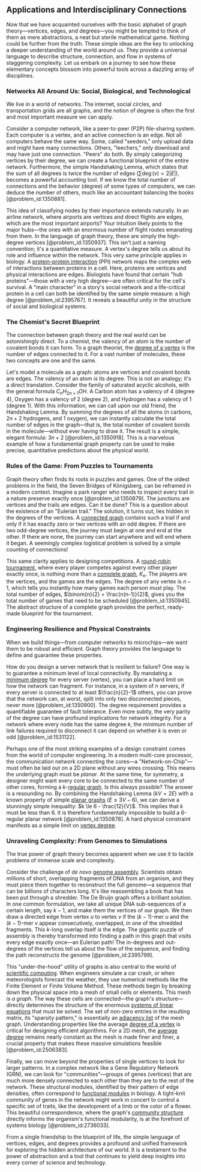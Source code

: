 ## Applications and Interdisciplinary Connections

Now that we have acquainted ourselves with the basic alphabet of graph theory—vertices, edges, and degrees—you might be tempted to think of them as mere abstractions, a neat but sterile mathematical game. Nothing could be further from the truth. These simple ideas are the key to unlocking a deeper understanding of the world around us. They provide a universal language to describe structure, connection, and flow in systems of staggering complexity. Let us embark on a journey to see how these elementary concepts blossom into powerful tools across a dazzling array of disciplines.

### Networks All Around Us: Social, Biological, and Technological

We live in a world of networks. The internet, social circles, and transportation grids are all graphs, and the notion of degree is often the first and most important measure we can apply.

Consider a computer network, like a peer-to-peer (P2P) file-sharing system. Each computer is a vertex, and an active connection is an edge. Not all computers behave the same way. Some, called "seeders," only upload data and might have many connections. Others, "leechers," only download and may have just one connection. "Peers" do both. By simply categorizing vertices by their degree, we can create a functional blueprint of the entire network. Furthermore, the simple Handshaking Lemma, which states that the sum of all degrees is twice the number of edges ($\sum \deg(v) = 2|E|$), becomes a powerful accounting tool. If we know the total number of connections and the behavior (degree) of some types of computers, we can deduce the number of others, much like an accountant balancing the books [@problem_id:1350881].

This idea of classifying nodes by their importance extends naturally. In an airline network, where airports are vertices and direct flights are edges, which are the most important airports? Your intuition likely points to the major hubs—the ones with an enormous number of flight routes emanating from them. In the language of graph theory, these are simply the high-degree vertices [@problem_id:1350937]. This isn't just a naming convention; it's a quantitative measure. A vertex's degree tells us about its role and influence within the network. This very same principle applies in biology. A [protein-protein interaction](@article_id:271140) (PPI) network maps the complex web of interactions between proteins in a cell. Here, proteins are vertices and physical interactions are edges. Biologists have found that certain "hub proteins"—those with a very high degree—are often critical for the cell's survival. A "main character" in a story's social network and a life-critical protein in a cell can both be identified by the same simple measure: a high degree [@problem_id:2395767]. It reveals a beautiful unity in the structure of social and biological systems.

### The Chemist's Secret Blueprint

The connection between graph theory and the real world can be astonishingly direct. To a chemist, the valency of an atom is the number of covalent bonds it can form. To a graph theorist, the [degree of a vertex](@article_id:260621) is the number of edges connected to it. For a vast number of molecules, these two concepts are one and the same.

Let's model a molecule as a graph: atoms are vertices and covalent bonds are edges. The valency of an atom *is* its degree. This is not an analogy; it's a direct translation. Consider the family of saturated acyclic alcohols, with the general formula $C_n H_{2n+1}OH$. A Carbon atom has a valency of 4 (degree 4), Oxygen has a valency of 2 (degree 2), and Hydrogen has a valency of 1 (degree 1). With this information, we can call upon our old friend, the Handshaking Lemma. By summing the degrees of all the atoms ($n$ carbons, $2n+2$ hydrogens, and $1$ oxygen), we can instantly calculate the total number of edges in the graph—that is, the total number of covalent bonds in the molecule—without ever having to draw it. The result is a simple, elegant formula: $3n+2$ [@problem_id:1350918]. This is a marvelous example of how a fundamental graph property can be used to make precise, quantitative predictions about the physical world.

### Rules of the Game: From Puzzles to Tournaments

Graph theory often finds its roots in puzzles and games. One of the oldest problems in the field, the Seven Bridges of Königsberg, can be reframed in a modern context. Imagine a park ranger who needs to inspect every trail in a nature preserve exactly once [@problem_id:1350879]. The junctions are vertices and the trails are edges. Can it be done? This is a question about the existence of an "Eulerian trail." The solution, it turns out, lies hidden in the degrees of the vertices. A [connected graph](@article_id:261237) contains such a trail if and only if it has exactly zero or two vertices with an odd degree. If there are two odd-degree vertices, the journey must begin at one and end at the other. If there are none, the journey can start anywhere and will end where it began. A seemingly complex logistical problem is solved by a simple counting of connections!

This same clarity applies to designing competitions. A [round-robin tournament](@article_id:267650), where every player competes against every other player exactly once, is nothing more than a [complete graph](@article_id:260482), $K_n$. The players are the vertices, and the games are the edges. The degree of any vertex is $n-1$, which tells you instantly how many games each person must play. The total number of edges, $\binom{n}{2} = \frac{n(n-1)}{2}$, gives you the total number of games that need to be scheduled [@problem_id:1350945]. The abstract structure of a complete graph provides the perfect, ready-made blueprint for the tournament.

### Engineering Resilience and Physical Constraints

When we build things—from computer networks to microchips—we want them to be robust and efficient. Graph theory provides the language to define and guarantee these properties.

How do you design a server network that is resilient to failure? One way is to guarantee a minimum level of local connectivity. By mandating a [minimum degree](@article_id:273063) for every server (vertex), you can place a hard limit on how the network can fragment. For instance, in a system of $n$ servers, if every server is connected to at least $\frac{n}{2}-1$ others, you can prove that the network can, at worst, split into only two disconnected pieces, never more [@problem_id:1350900]. The degree requirement provides a quantifiable guarantee of fault tolerance. Even more subtly, the very parity of the degree can have profound implications for network integrity. For a network where every node has the same degree $k$, the minimum number of link failures required to disconnect it can depend on whether $k$ is even or odd [@problem_id:1531122].

Perhaps one of the most striking examples of a design constraint comes from the world of computer engineering. In a modern multi-core processor, the communication network connecting the cores—a "Network-on-Chip"—must often be laid out on a 2D plane without any wires crossing. This means the underlying graph must be *planar*. At the same time, for symmetry, a designer might want every core to be connected to the same number of other cores, forming a $k$-[regular graph](@article_id:265383). Is this always possible? The answer is a resounding no. By combining the Handshaking Lemma ($kV = 2E$) with a known property of simple [planar graphs](@article_id:268416) ($E \le 3V - 6$), we can derive a stunningly simple inequality: $k \le 6 - \frac{12}{V}$. This implies that $k$ must be less than 6. It is therefore fundamentally impossible to build a 6-regular planar network [@problem_id:1350878]. A hard physical constraint manifests as a simple limit on [vertex degree](@article_id:264450).

### Unraveling Complexity: From Genomes to Simulations

The true power of graph theory becomes apparent when we use it to tackle problems of immense scale and complexity.

Consider the challenge of *de novo* [genome assembly](@article_id:145724). Scientists obtain millions of short, overlapping fragments of DNA from an organism, and they must piece them together to reconstruct the full genome—a sequence that can be billions of characters long. It's like reassembling a book that has been put through a shredder. The De Bruijn graph offers a brilliant solution. In one common formulation, we take all unique DNA sub-sequences of a certain length, say $k-1$, and make them the vertices of our graph. We then draw a directed edge from vertex $u$ to vertex $v$ if the $(k-1)$-mer $u$ and the $(k-1)$-mer $v$ appear consecutively, overlapped, in one of the shredded fragments. This $k$-long overlap itself *is* the edge. The gigantic puzzle of assembly is thereby transformed into finding a path in this graph that visits every edge exactly once—an Eulerian path! The in-degrees and out-degrees of the vertices tell us about the flow of the sequence, and finding the path reconstructs the genome [@problem_id:2395799].

This "under-the-hood" utility of graphs is also central to the world of [scientific computing](@article_id:143493). When engineers simulate a car crash, or when meteorologists forecast the weather, they use numerical methods like the Finite Element or Finite Volume Method. These methods begin by breaking down the physical space into a mesh of small cells or elements. This mesh *is a graph*. The way these cells are connected—the graph's structure—directly determines the structure of the enormous [systems of linear equations](@article_id:148449) that must be solved. The set of non-zero entries in the resulting matrix, its "sparsity pattern," is essentially an [adjacency list](@article_id:266380) of the mesh graph. Understanding properties like the average [degree of a vertex](@article_id:260621) is critical for designing efficient algorithms. For a 2D mesh, the [average degree](@article_id:261144) remains nearly constant as the mesh is made finer and finer, a crucial property that makes these massive simulations feasible [@problem_id:2506383].

Finally, we can move beyond the properties of single vertices to look for larger patterns. In a complex network like a Gene Regulatory Network (GRN), we can look for "communities"—groups of genes (vertices) that are much more densely connected to each other than they are to the rest of the network. These structural modules, identified by their pattern of edge densities, often correspond to [functional modules](@article_id:274603) in biology. A tight-knit community of genes in the network might work in concert to control a specific set of traits, like the development of a limb or the color of a flower. This beautiful correspondence, where the graph's [community structure](@article_id:153179) directly informs the organism's functional modularity, is at the forefront of systems biology [@problem_id:2736033].

From a single friendship to the blueprint of life, the simple language of vertices, edges, and degrees provides a profound and unified framework for exploring the hidden architecture of our world. It is a testament to the power of abstraction and a tool that continues to yield deep insights into every corner of science and technology.